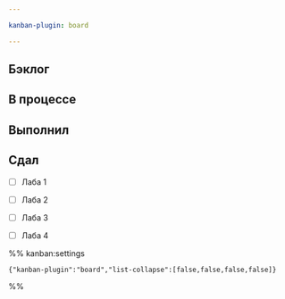 ```yaml
---

kanban-plugin: board

---
```


## Бэклог



## В процессе



## Выполнил



## Сдал

- [ ] Лаба 1
- [ ] Лаба 2
- [ ] Лаба 3
- [ ] Лаба 4




%% kanban:settings
```
{"kanban-plugin":"board","list-collapse":[false,false,false,false]}
```
%%
